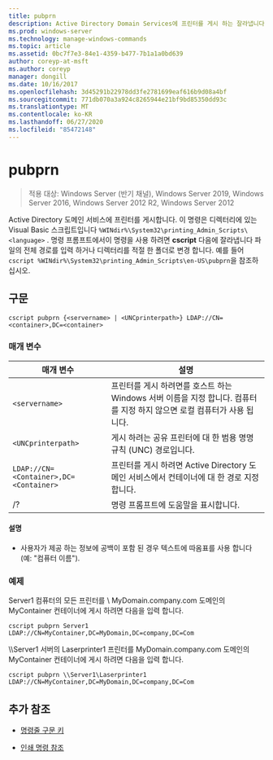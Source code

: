 ```yaml
---
title: pubprn
description: Active Directory Domain Services에 프린터를 게시 하는 잘라냅니다 명령에 대 한 참조 항목입니다.
ms.prod: windows-server
ms.technology: manage-windows-commands
ms.topic: article
ms.assetid: 0bc7f7e3-84e1-4359-b477-7b1a1a0bd639
author: coreyp-at-msft
ms.author: coreyp
manager: dongill
ms.date: 10/16/2017
ms.openlocfilehash: 3d45291b22978dd3fe2781699eaf616b9d08a4bf
ms.sourcegitcommit: 771db070a3a924c8265944e21bf9bd85350dd93c
ms.translationtype: MT
ms.contentlocale: ko-KR
ms.lasthandoff: 06/27/2020
ms.locfileid: "85472148"
---
```

# <a name="pubprn"></a>pubprn

> 적용 대상: Windows Server (반기 채널), Windows Server 2019, Windows Server 2016, Windows Server 2012 R2, Windows Server 2012

Active Directory 도메인 서비스에 프린터를 게시합니다. 이 명령은 디렉터리에 있는 Visual Basic 스크립트입니다 `%WINdir%\System32\printing_Admin_Scripts\<language>` . 명령 프롬프트에서이 명령을 사용 하려면 **cscript** 다음에 잘라냅니다 파일의 전체 경로를 입력 하거나 디렉터리를 적절 한 폴더로 변경 합니다. 예를 들어 `cscript %WINdir%\System32\printing_Admin_Scripts\en-US\pubprn`을 참조하십시오.

## <a name="syntax"></a>구문

```
cscript pubprn {<servername> | <UNCprinterpath>} LDAP://CN=<container>,DC=<container>
```

### <a name="parameters"></a>매개 변수

| 매개 변수 | 설명 |
|--|--|
| `<servername>` | 프린터를 게시 하려면를 호스트 하는 Windows 서버 이름을 지정 합니다. 컴퓨터를 지정 하지 않으면 로컬 컴퓨터가 사용 됩니다. |
| `<UNCprinterpath>` | 게시 하려는 공유 프린터에 대 한 범용 명명 규칙 (UNC) 경로입니다. |
| `LDAP://CN=<Container>,DC=<Container>` | 프린터를 게시 하려면 Active Directory 도메인 서비스에서 컨테이너에 대 한 경로 지정 합니다. |
| /? | 명령 프롬프트에 도움말을 표시합니다. |

#### <a name="remarks"></a>설명

- 사용자가 제공 하는 정보에 공백이 포함 된 경우 텍스트에 따옴표를 사용 합니다 (예: "컴퓨터 이름").

### <a name="examples"></a>예제

Server1 컴퓨터의 모든 프린터를 \\ MyDomain.company.com 도메인의 MyContainer 컨테이너에 게시 하려면 다음을 입력 합니다.

```
cscript pubprn Server1 LDAP://CN=MyContainer,DC=MyDomain,DC=company,DC=Com
```

\\\Server1 서버의 Laserprinter1 프린터를 MyDomain.company.com 도메인의 MyContainer 컨테이너에 게시 하려면 다음을 입력 합니다.

```
cscript pubprn \\Server1\Laserprinter1 LDAP://CN=MyContainer,DC=MyDomain,DC=company,DC=Com
```

## <a name="additional-references"></a>추가 참조

- [명령줄 구문 키](command-line-syntax-key.md)

- [인쇄 명령 참조](print-command-reference.md)
